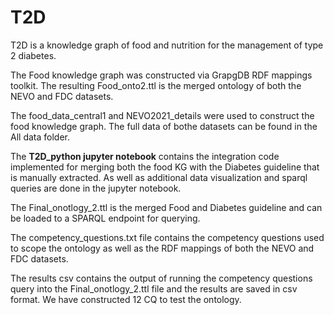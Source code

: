 # T2D

T2D is a knowledge graph of food and nutrition for the management of type 2 diabetes.

The Food knowledge graph was constructed via GrapgDB RDF mappings toolkit. The resulting Food_onto2.ttl is the merged ontology of both the NEVO and FDC datasets. 

The food_data_central1 and NEVO2021_details were used to construct the food knowledge graph. The full data of bothe datasets can be found in the All data folder.

The **T2D_python jupyter notebook** contains the integration code implemented for merging both the food KG with the Diabetes guideline that is manually extracted.
As well as additional data visualization and sparql queries are done in the jupyter notebook. 

The Final_onotlogy_2.ttl is the merged Food and Diabetes guideline and can be loaded to a SPARQL endpoint for querying. 

The competency_questions.txt file contains the competency questions used to scope the ontology as well as the RDF mappings of both the NEVO and FDC datasets.

The results csv contains the output of running the competency questions query into the Final_onotlogy_2.ttl file and the results are saved in csv format. We have 
constructed 12 CQ to test the ontology. 
